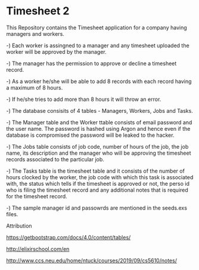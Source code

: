 # Timesheet 2

This Repository contains the Timesheet application for a company having managers and workers. 

-) Each worker is assingned to a manager and any timesheet uploaded the worker will be approved by the manager. 

-) The manager has the permission to approve or decline a timesheet record.

-) As a worker he/she will be able to add 8 records with each record having a maximum of 8 hours.

-) If he/she tries to add more than 8 hours it will throw an error.

-) The database consisits of 4 tables - Managers, Workers, Jobs and Tasks.

-) The Manager table and the Worker ttable consists of email password and the user name. The password is hashed using Argon and hence even if the database is compromised the password will be leaked to the hacker.

-) The Jobs table consists of job code, number of hours of the job, the job name, its description and the manager who will be approving the timesheet records associated to the particular job.

-) The Tasks table is the timesheet table and it consists of the number of hours clocked by the worker, the job code with which this task is associated with, the status which tells if the timesheet is approved or not, the perso id who is filing the timesheet record and any additional notes that is required for the timesheet record.

-) The sample manager id and passowrds are mentioned in the seeds.exs files.




Attribution

https://getbootstrap.com/docs/4.0/content/tables/

http://elixirschool.com/en

http://www.ccs.neu.edu/home/ntuck/courses/2019/09/cs5610/notes/

